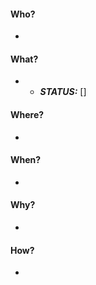 #### Who?

* 

#### What?

* 
    * ***STATUS:*** []

#### Where?

* 

#### When?

* 

#### Why?

* 

#### How?

* 
